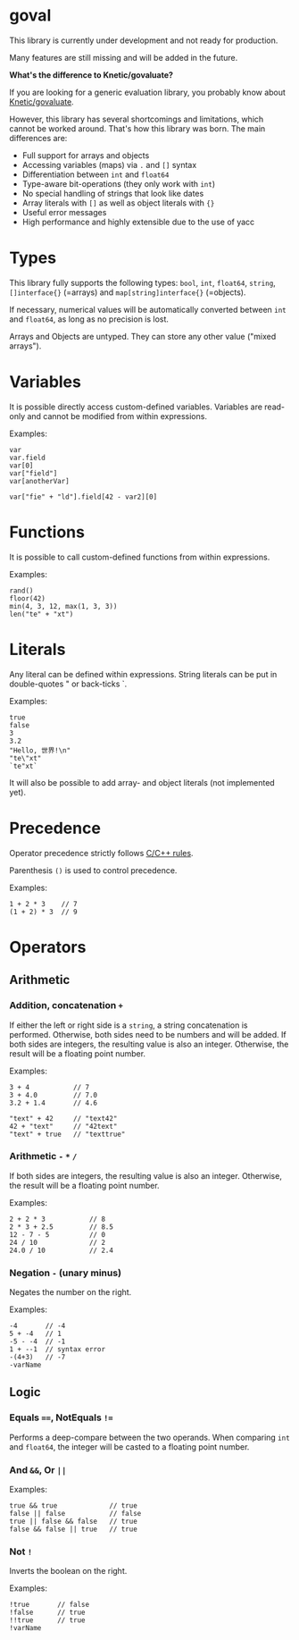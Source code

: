 goval
=====

This library is currently under development and not ready for production.

Many features are still missing and will be added in the future. 

**What's the difference to Knetic/govaluate?**

If you are looking for a generic evaluation library, 
you probably know about [Knetic/govaluate](https://github.com/Knetic/govaluate).

However, this library has several shortcomings and limitations, which cannot be worked around. 
That's how this library was born. The main differences are:

- Full support for arrays and objects
- Accessing variables (maps) via `.` and `[]` syntax
- Differentiation between `int` and `float64`
- Type-aware bit-operations (they only work with `int`)
- No special handling of strings that look like dates
- Array literals with `[]` as well as object literals with `{}`
- Useful error messages
- High performance and highly extensible due to the use of yacc


  
 


# Types

This library fully supports the following types: `bool`, `int`, `float64`, `string`, `[]interface{}` (=arrays) and `map[string]interface{}` (=objects). 

If necessary, numerical values will be automatically converted between `int` and `float64`, as long as no precision is lost.

Arrays and Objects are untyped. They can store any other value ("mixed arrays").

# Variables

It is possible directly access custom-defined variables.
Variables are read-only and cannot be modified from within expressions.

Examples:

```
var
var.field
var[0]
var["field"]
var[anotherVar]

var["fie" + "ld"].field[42 - var2][0]
```

# Functions

It is possible to call custom-defined functions from within expressions.

Examples:

```
rand()
floor(42)
min(4, 3, 12, max(1, 3, 3))
len("te" + "xt")
```

# Literals

Any literal can be defined within expressions. 
String literals can be put in double-quotes " or back-ticks `.

Examples:

```
true
false
3
3.2
"Hello, 世界!\n"
"te\"xt"
`te"xt`
```

It will also be possible to add array- and object literals (not implemented yet).

# Precedence

Operator precedence strictly follows [C/C++ rules](http://en.cppreference.com/w/cpp/language/operator_precedence).

Parenthesis `()` is used to control precedence.

Examples:

```
1 + 2 * 3    // 7
(1 + 2) * 3  // 9
```

# Operators

## Arithmetic

### Addition, concatenation `+`

If either the left or right side is a `string`, a string concatenation is performed.
Otherwise, both sides need to be numbers and will be added. If both sides are integers, the resulting value is
also an integer. Otherwise, the result will be a floating point number. 

Examples:

```
3 + 4           // 7
3 + 4.0         // 7.0
3.2 + 1.4       // 4.6

"text" + 42     // "text42"
42 + "text"     // "42text"
"text" + true   // "texttrue"
```

### Arithmetic `-` `*` `/`

If both sides are integers, the resulting value is also an integer.
Otherwise, the result will be a floating point number.

Examples:

```
2 + 2 * 3           // 8
2 * 3 + 2.5         // 8.5
12 - 7 - 5          // 0
24 / 10             // 2
24.0 / 10           // 2.4
```

### Negation `-` (unary minus)

Negates the number on the right.

Examples:

```
-4       // -4
5 + -4   // 1
-5 - -4  // -1
1 + --1  // syntax error
-(4+3)   // -7
-varName
```

## Logic

### Equals `==`, NotEquals `!=`

Performs a deep-compare between the two operands.
When comparing `int` and `float64`, 
the integer will be casted to a floating point number.

### And `&&`, Or `||`

Examples:

```
true && true             // true
false || false           // false
true || false && false   // true
false && false || true   // true
```


### Not `!`

Inverts the boolean on the right.

Examples:

```
!true       // false
!false      // true
!!true      // true
!varName
```
